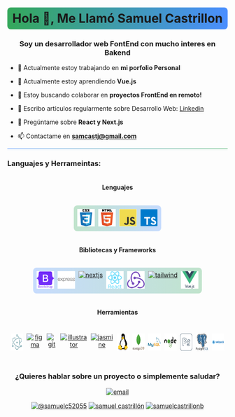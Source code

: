 <h1 align="center" style="background: linear-gradient(to right, #34A85A, #4A8EFF); border-radius: 0.5rem; padding: 0.5rem; ">Hola 👋, Me Llamó Samuel Castrillon</h1>
<h3 align="center">Soy un desarrollador web FontEnd con mucho interes en Bakend</h3>

- 🔭 Actualmente estoy trabajando en **mi porfolio Personal**

- 🌱 Actualmente estoy aprendiendo **Vue.js**

- 👯 Estoy buscando colaborar en **proyectos FrontEnd en remoto!**

- 📝 Escribo artículos regularmente sobre Desarrollo Web: [Linkedin](https://www.linkedin.com/today/author/samuel-castrill%C3%B3n?trk=public_profile_see-all-articles)

- 💬 Pregúntame sobre **React y Next.js**

- 📫 Contactame en **samcastj@gmail.com**


<hr style="background: linear-gradient(to left, #34A85A, #4A8EFF);">

<h3 align="left">Languajes y Herrameintas:</h3>
<section style="display: flex; flex-direction: column; align-items: center;">
<h4>Lenguajes</h4>
<p align="center" style="background: linear-gradient(to right, rgba(52,168,90,0.3), rgba(74,142,255,0.3)); border-radius: 0.5rem; padding: 0.5rem; width: fit-content;display: flex; gap: 0.5rem;">
  <a href="https://www.w3schools.com/css/" target="_blank" rel="noreferrer">
    <img src="https://raw.githubusercontent.com/devicons/devicon/master/icons/css3/css3-original-wordmark.svg" alt="css3" width="40" height="40"/>
  </a>
  <a href="https://www.w3.org/html/" target="_blank" rel="noreferrer">
    <img src="https://raw.githubusercontent.com/devicons/devicon/master/icons/html5/html5-original-wordmark.svg" alt="html5" width="40" height="40"/>
  </a>
  <a href="https://developer.mozilla.org/en-US/docs/Web/JavaScript" target="_blank" rel="noreferrer">
    <img src="https://raw.githubusercontent.com/devicons/devicon/master/icons/javascript/javascript-original.svg" alt="javascript" width="40" height="40"/>
  </a>
  <a href="https://www.typescriptlang.org/" target="_blank" rel="noreferrer">
    <img src="https://raw.githubusercontent.com/devicons/devicon/master/icons/typescript/typescript-original.svg" alt="typescript" width="40" height="40"/>
  </a>
</p>

<h4>Bibliotecas y Frameworks</h4>
<p align="center" style="background: linear-gradient(to left, rgba(52,168,90,0.3), rgba(74,142,255,0.3)); border-radius: 0.5rem; padding: 0.5rem; width: fit-content; display: flex; gap: 0.5rem;">
  <a href="https://getbootstrap.com" target="_blank" rel="noreferrer">
    <img src="https://raw.githubusercontent.com/devicons/devicon/master/icons/bootstrap/bootstrap-plain-wordmark.svg" alt="bootstrap" width="40" height="40"/>
  </a>
  <a href="https://expressjs.com" target="_blank" rel="noreferrer">
    <img src="https://raw.githubusercontent.com/devicons/devicon/master/icons/express/express-original-wordmark.svg" alt="express" width="40" height="40"/>
  </a>
  <a href="https://nextjs.org/" target="_blank" rel="noreferrer">
    <img src="https://cdn.worldvectorlogo.com/logos/nextjs-2.svg" alt="nextjs" width="40" height="40"/>
  </a>
  <a href="https://reactjs.org/" target="_blank" rel="noreferrer">
    <img src="https://raw.githubusercontent.com/devicons/devicon/master/icons/react/react-original-wordmark.svg" alt="react" width="40" height="40"/>
  </a>
  <a href="https://redux.js.org" target="_blank" rel="noreferrer">
    <img src="https://raw.githubusercontent.com/devicons/devicon/master/icons/redux/redux-original.svg" alt="redux" width="40" height="40"/>
  </a>
  <a href="https://tailwindcss.com/" target="_blank" rel="noreferrer">
    <img src="https://www.vectorlogo.zone/logos/tailwindcss/tailwindcss-icon.svg" alt="tailwind" width="40" height="40"/>
  </a>
  <a href="https://vuejs.org/" target="_blank" rel="noreferrer">
    <img src="https://raw.githubusercontent.com/devicons/devicon/master/icons/vuejs/vuejs-original-wordmark.svg" alt="vuejs" width="40" height="40"/>
  </a>
</p>

<h4>Herramientas</h4>
<p align="center" style="background: linear-gradient(to left, rgba(52,168,90,0.), rgba(74,142,255,0.3)); border-radius: 0.5rem; padding: 0.5rem; width: fit-content; display: flex; gap: 0.5rem;">
  <a href="https://www.electronjs.org" target="_blank" rel="noreferrer">
    <img src="https://raw.githubusercontent.com/devicons/devicon/master/icons/electron/electron-original.svg" alt="electron" width="40" height="40"/>
  </a>
  <a href="https://www.figma.com/" target="_blank" rel="noreferrer">
    <img src="https://www.vectorlogo.zone/logos/figma/figma-icon.svg" alt="figma" width="40" height="40"/>
  </a>
  <a href="https://git-scm.com/" target="_blank" rel="noreferrer">
    <img src="https://www.vectorlogo.zone/logos/git-scm/git-scm-icon.svg" alt="git" width="40" height="40"/>
  </a>
  <a href="https://www.adobe.com/in/products/illustrator.html" target="_blank" rel="noreferrer">
    <img src="https://www.vectorlogo.zone/logos/adobe_illustrator/adobe_illustrator-icon.svg" alt="illustrator" width="40" height="40"/>
  </a>
  <a href="https://jasmine.github.io/" target="_blank" rel="noreferrer">
    <img src="https://www.vectorlogo.zone/logos/jasmine/jasmine-icon.svg" alt="jasmine" width="40" height="40"/>
  </a>
  <a href="https://www.linux.org/" target="_blank" rel="noreferrer">
    <img src="https://raw.githubusercontent.com/devicons/devicon/master/icons/linux/linux-original.svg" alt="linux" width="40" height="40"/>
  </a>
  <a href="https://www.mongodb.com/" target="_blank" rel="noreferrer">
    <img src="https://raw.githubusercontent.com/devicons/devicon/master/icons/mongodb/mongodb-original-wordmark.svg" alt="mongodb" width="40" height="40"/>
  </a>
  <a href="https://www.mysql.com/" target="_blank" rel="noreferrer">
    <img src="https://raw.githubusercontent.com/devicons/devicon/master/icons/mysql/mysql-original-wordmark.svg" alt="mysql" width="40" height="40"/>
  </a>
  <a href="https://nodejs.org" target="_blank" rel="noreferrer">
    <img src="https://raw.githubusercontent.com/devicons/devicon/master/icons/nodejs/nodejs-original-wordmark.svg" alt="nodejs" width="40" height="40"/>
  </a>
  <a href="https://www.photoshop.com/en" target="_blank" rel="noreferrer">
    <img src="https://raw.githubusercontent.com/devicons/devicon/master/icons/photoshop/photoshop-line.svg" alt="photoshop" width="40" height="40"/>
  </a>
  <a href="https://www.postgresql.org" target="_blank" rel="noreferrer">
    <img src="https://raw.githubusercontent.com/devicons/devicon/master/icons/postgresql/postgresql-original-wordmark.svg" alt="postgresql" width="40" height="40"/>
  </a>
  <a href="https://webpack.js.org" target="_blank" rel="noreferrer">
    <img src="https://raw.githubusercontent.com/devicons/devicon/d00d0969292a6569d45b06d3f350f463a0107b0d/icons/webpack/webpack-original-wordmark.svg" alt="webpack" width="40" height="40"/>
  </a>
</p>
</section>
<section>
  <h3 align="center">¿Quieres hablar sobre un proyecto o simplemente saludar?</h3>
  <p align="center">
    <a href="mailto:samcastj@gmail.com" target="_blank" rel="noreferrer">
      <img src="https://img.shields.io/badge/-samcastj@gmail.com-0078D4?style=flat-square&logo=gmail&logoColor=white" alt="email" />
    </a>
<p align="center">
<a href="https://twitter.com/@samuelc52055" target="blank"><img align="center" src="https://raw.githubusercontent.com/rahuldkjain/github-profile-readme-generator/master/src/images/icons/Social/twitter.svg" alt="@samuelc52055" height="30" width="40" /></a>
<a href="https://linkedin.com/in/samuel-castrillón" target="blank"><img align="center" src="https://raw.githubusercontent.com/rahuldkjain/github-profile-readme-generator/master/src/images/icons/Social/linked-in-alt.svg" alt="samuel castrillón" height="30" width="40" /></a>
<a href="https://discord.gg/samuelcastrillonb" target="blank"><img align="center" src="https://raw.githubusercontent.com/rahuldkjain/github-profile-readme-generator/master/src/images/icons/Social/discord.svg" alt="samuelcastrillonb" height="30" width="40" /></a>
</p>
  </p>
</section>
